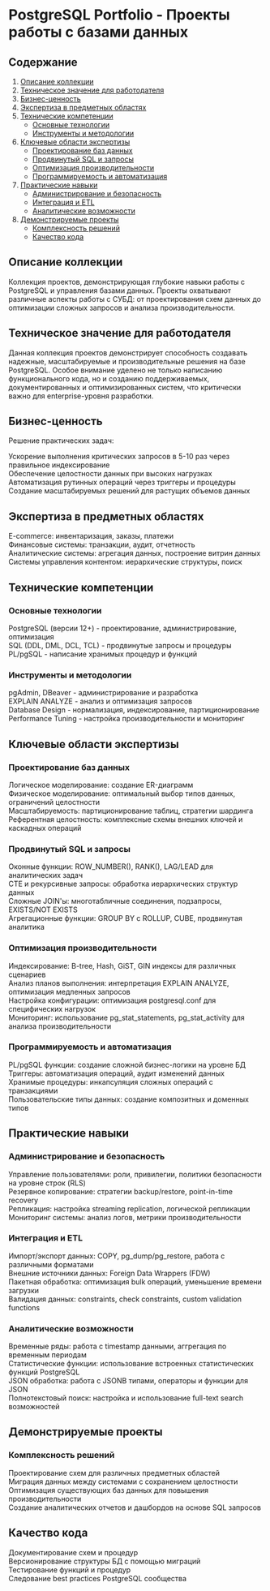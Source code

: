 # PostgreSQL Portfolio - Проекты работы с базами данных

## Содержание

1. [Описание коллекции](#описание-коллекции)
2. [Техническое значение для работодателя](#техническое-значение-для-работодателя)
3. [Бизнес-ценность](#бизнес-ценность)
4. [Экспертиза в предметных областях](#экспертиза-в-предметных-областях)
5. [Технические компетенции](#технические-компетенции)
    - [Основные технологии](#основные-технологии)
    - [Инструменты и методологии](#инструменты-и-методологии)
6. [Ключевые области экспертизы](#ключевые-области-экспертизы)
    - [Проектирование баз данных](#проектирование-баз-данных)
    - [Продвинутый SQL и запросы](#продвинутый-sql-и-запросы)
    - [Оптимизация производительности](#оптимизация-производительности)
    - [Программируемость и автоматизация](#программируемость-и-автоматизация)
7. [Практические навыки](#практические-навыки)
    - [Администрирование и безопасность](#администрирование-и-безопасность)
    - [Интеграция и ETL](#интеграция-и-etl)
    - [Аналитические возможности](#аналитические-возможности)
8. [Демонстрируемые проекты](#демонстрируемые-проекты)
    - [Комплексность решений](#комплексность-решений)
    - [Качество кода](#качество-кода)

## Описание коллекции

Коллекция проектов, демонстрирующая глубокие навыки работы с PostgreSQL и управления базами данных. Проекты охватывают различные аспекты работы с СУБД: от проектирования схем данных до оптимизации сложных запросов и анализа производительности.

## Техническое значение для работодателя

Данная коллекция проектов демонстрирует способность создавать надежные, масштабируемые и производительные решения на базе PostgreSQL. Особое внимание уделено не только написанию функционального кода, но и созданию поддерживаемых, документированных и оптимизированных систем, что критически важно для enterprise-уровня разработки.

## Бизнес-ценность

Решение практических задач:

Ускорение выполнения критических запросов в 5-10 раз через правильное индексирование  
Обеспечение целостности данных при высоких нагрузках  
Автоматизация рутинных операций через триггеры и процедуры  
Создание масштабируемых решений для растущих объемов данных  

## Экспертиза в предметных областях

E-commerce: инвентаризация, заказы, платежи  
Финансовые системы: транзакции, аудит, отчетность  
Аналитические системы: агрегация данных, построение витрин данных  
Системы управления контентом: иерархические структуры, поиск  

## Технические компетенции

### Основные технологии

PostgreSQL (версии 12+) - проектирование, администрирование, оптимизация  
SQL (DDL, DML, DCL, TCL) - продвинутые запросы и процедуры  
PL/pgSQL - написание хранимых процедур и функций  
<!-- PostgreSQL Extensions - работа с расширениями и специализированными типами данных -->

### Инструменты и методологии

pgAdmin, DBeaver - администрирование и разработка  
EXPLAIN ANALYZE - анализ и оптимизация запросов  
Database Design - нормализация, индексирование, партиционирование  
Performance Tuning - настройка производительности и мониторинг  

## Ключевые области экспертизы

### Проектирование баз данных

Логическое моделирование: создание ER-диаграмм  
Физическое моделирование: оптимальный выбор типов данных, ограничений целостности  
Масштабируемость: партиционирование таблиц, стратегии шардинга  
Референтная целостность: комплексные схемы внешних ключей и каскадных операций  

### Продвинутый SQL и запросы

Оконные функции: ROW_NUMBER(), RANK(), LAG/LEAD для аналитических задач  
CTE и рекурсивные запросы: обработка иерархических структур данных  
Сложные JOIN'ы: многотабличные соединения, подзапросы, EXISTS/NOT EXISTS  
Агрегационные функции: GROUP BY с ROLLUP, CUBE, продвинутая аналитика  

### Оптимизация производительности

Индексирование: B-tree, Hash, GiST, GIN индексы для различных сценариев  
Анализ планов выполнения: интерпретация EXPLAIN ANALYZE, оптимизация медленных запросов  
Настройка конфигурации: оптимизация postgresql.conf для специфических нагрузок  
Мониторинг: использование pg_stat_statements, pg_stat_activity для анализа производительности  

### Программируемость и автоматизация

PL/pgSQL функции: создание сложной бизнес-логики на уровне БД  
Триггеры: автоматизация операций, аудит изменений данных  
Хранимые процедуры: инкапсуляция сложных операций с транзакциями  
Пользовательские типы данных: создание композитных и доменных типов  

## Практические навыки

### Администрирование и безопасность

Управление пользователями: роли, привилегии, политики безопасности на уровне строк (RLS)  
Резервное копирование: стратегии backup/restore, point-in-time recovery  
Репликация: настройка streaming replication, логической репликации  
Мониторинг системы: анализ логов, метрики производительности  

### Интеграция и ETL

Импорт/экспорт данных: COPY, pg_dump/pg_restore, работа с различными форматами  
Внешние источники данных: Foreign Data Wrappers (FDW)  
Пакетная обработка: оптимизация bulk операций, уменьшение времени загрузки  
Валидация данных: constraints, check constraints, custom validation functions  

### Аналитические возможности

Временные ряды: работа с timestamp данными, аггрегация по временным периодам  
Статистические функции: использование встроенных статистических функций PostgreSQL  
JSON обработка: работа с JSONB типами, операторы и функции для JSON  
Полнотекстовый поиск: настройка и использование full-text search возможностей  

## Демонстрируемые проекты

### Комплексность решений

Проектирование схем для различных предметных областей  
Миграция данных между системами с сохранением целостности  
Оптимизация существующих баз данных для повышения производительности  
Создание аналитических отчетов и дашбордов на основе SQL запросов  

## Качество кода

Документирование схем и процедур  
Версионирование структуры БД с помощью миграций  
Тестирование функций и процедур  
Следование best practices PostgreSQL сообщества  
